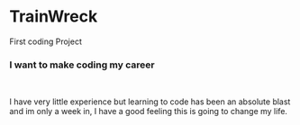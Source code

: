 # TrainWreck
First coding Project
<html>
  <body>
    <h3>I want to make coding my career</h3>
    </br>
  <p>I have very little experience but learning to code has been an absolute blast and im only a week in, I have a good feeling this is going to change my life.</p>
  </body>
  </html>
 
